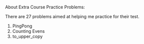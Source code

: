About Extra Course Practice Problems:

There are 27 problems aimed at helping me practice for their test. 

1) PingPong
2) Counting Evens
3) to_upper_copy
